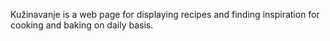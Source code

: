 Kužinavanje is a web page for displaying recipes and finding inspiration for cooking and baking on daily basis.
